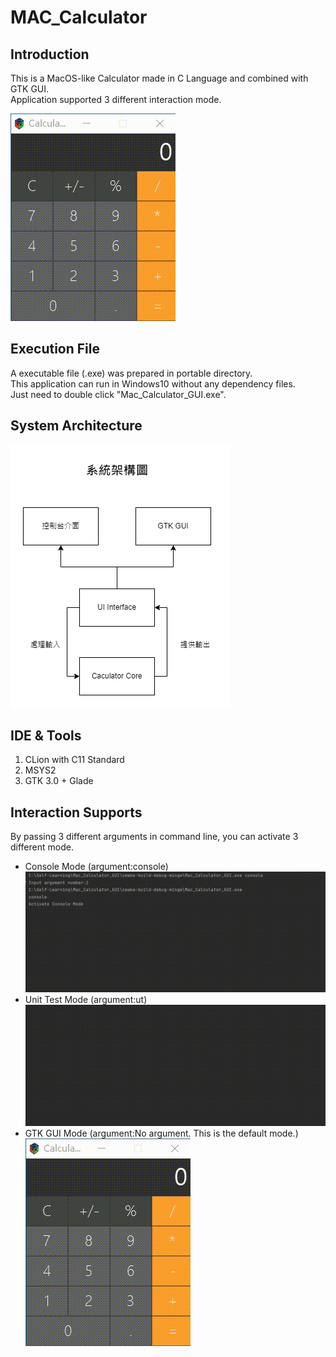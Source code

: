 # MAC_Calculator


## Introduction<br>
This is a MacOS-like Calculator made in C Language and combined with GTK GUI. <br>
Application supported 3 different interaction mode.

![image](https://github.com/BowDer1118/MAC_Calculator/blob/cef2bdb7e5dc2345b4996826cb2d358f52fe1920/images/Demo.gif)

## Execution File<br>
A executable file (.exe) was prepared in portable directory.<br>
This application can run in Windows10 without any dependency files.<br>
Just need to double click "Mac_Calculator_GUI.exe".


## System Architecture

![image](https://github.com/BowDer1118/MAC_Calculator/blob/b67f134e77863ea46e6f83660232df088e1830f4/images/%E7%B3%BB%E7%B5%B1%E6%9E%B6%E6%A7%8B%E5%9C%96.png)

## IDE & Tools
1. CLion with C11 Standard
2. MSYS2 
3. GTK 3.0 + Glade

## Interaction Supports<br>
By passing 3 different arguments in command line, you can activate 3 different mode.
- Console Mode (argument:console)
![image](https://github.com/BowDer1118/MAC_Calculator/blob/cef2bdb7e5dc2345b4996826cb2d358f52fe1920/images/ConsoleDemo.gif)
- Unit Test Mode (argument:ut)
![image](https://github.com/BowDer1118/MAC_Calculator/blob/cef2bdb7e5dc2345b4996826cb2d358f52fe1920/images/UnitTestDemo.gif)
- GTK GUI Mode (argument:No argument. This is the default mode.) <br>
![image](https://github.com/BowDer1118/MAC_Calculator/blob/cef2bdb7e5dc2345b4996826cb2d358f52fe1920/images/Demo.gif)
